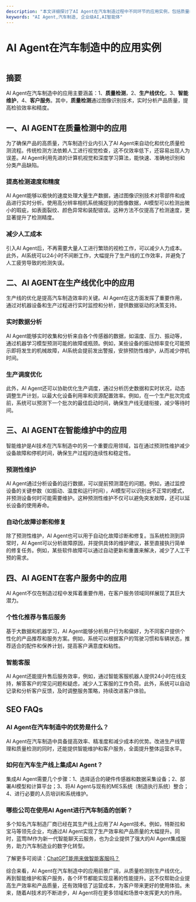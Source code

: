 ```yaml
---
description: "本文详细探讨了AI Agent在汽车制造过程中不同环节的应用实例，包括质量检测、生产线优化、智能维护和客户服务等，全面解析其带来的变革和效益。"
keywords: "AI Agent,汽车制造, 企业级AI,AI智能体"
---
```

# AI Agent在汽车制造中的应用实例

```xml
```

## 摘要

AI Agent在汽车制造中的应用主要涵盖：1、**质量检测**，2、**生产线优化**，3、**智能维护**，4、**客户服务**。其中，**质量检测**通过图像识别技术，实时分析产品质量，提高检验效率和精度。

## 一、AI AGENT在质量检测中的应用

为了确保产品的高质量，汽车制造行业内引入了AI Agent来自动化和优化质量检测流程。传统检测方法依赖人工进行视觉检查，这不仅效率低下，还容易出现人为误差。AI Agent利用先进的计算机视觉和深度学习算法，能快速、准确地识别和分类产品缺陷。

### 提高检测速度和精度

AI Agent能够以极快的速度处理大量生产数据，通过图像识别技术对零部件和成品进行实时分析。使用高分辨率相机系统捕捉到的图像数据，AI模型可以检测出微小的瑕疵，如表面裂纹、颜色异常和装配错误。这种方法不仅提高了检测速度，更显著提升了检测精度。

### 减少人工成本

引入AI Agent后，不再需要大量人工进行繁琐的视检工作，可以减少人力成本。此外，AI系统可以24小时不间断工作，大幅提升了生产线的工作效率，并避免了人工疲劳导致的检测失误。

## 二、AI AGENT在生产线优化中的应用

生产线的优化是提高汽车制造效率的关键。AI Agent在这方面发挥了重要作用，通过对机器设备和生产过程进行实时监控和分析，提供数据驱动的决策支持。

### 实时数据分析

AI Agent能够实时收集和分析来自各个传感器的数据，如温度、压力、振动等，通过机器学习模型预测可能的故障或瓶颈。例如，某些设备的振动频率变化可能预示即将发生的机械故障，AI系统会提前发出警报，安排预防性维护，从而减少停机时间。

### 生产调度优化

此外，AI Agent还可以协助优化生产调度，通过分析历史数据和实时状况，动态调整生产计划，以最大化设备利用率和资源配置效率。例如，在一个生产批次完成前，系统可以预测下一个批次的最佳启动时间，确保生产线无缝衔接，减少等待时间。

## 三、AI AGENT在智能维护中的应用

智能维护是AI技术在汽车制造中的另一个重要应用领域，旨在通过预测性维护减少设备故障和停机时间，确保生产过程的连续性和稳定性。

### 预测性维护

AI Agent通过分析设备的运行数据，可以提前预测潜在的问题。例如，通过监控设备的关键参数（如振动、温度和运行时间），AI模型可以识别出不正常的模式，并预测设备何时可能需要维护。这种预测性维护不仅可以避免突发故障，还可以延长设备的使用寿命。

### 自动化故障诊断和修复

除了预测性维护，AI Agent也可以用于自动化故障诊断和修复。当系统检测到异常时，AI Agent可以分析故障原因，并提供具体的维护建议，甚至直接执行简单的修复任务。例如，某些软件故障可以通过自动更新和重置来解决，减少了人工干预的需求。

## 四、AI AGENT在客户服务中的应用

AI Agent不仅在制造过程中发挥着重要作用，在客户服务领域同样展现了其巨大潜力。

### 个性化推荐与售后服务

基于大数据和机器学习，AI Agent能够分析用户行为和偏好，为不同客户提供个性化的产品推荐和服务方案。例如，系统可以根据客户的驾驶习惯和车辆状态，推荐适合的配件和保养计划，提高客户满意度和粘性。

### 智能客服

AI Agent还能提升售后服务效率，例如，通过智能客服机器人提供24小时在线支持，解答客户的常见问题和疑虑，减少人工客服的工作负荷。此外，系统可以自动记录和分析客户反馈，及时调整服务策略，持续改进客户体验。

## SEO FAQs

### **AI Agent在汽车制造中的优势是什么？**

AI Agent在汽车制造中具备提高效率、精准度和减少成本的优势。改进生产线管理和质量检测的同时，还能提供智能维护和客户服务，全面提升整体运营水平。

### **如何在汽车生产线上集成AI Agent？**

集成AI Agent需要几个步骤：1、选择适合的硬件传感器和数据采集设备；2、部署AI模型和计算平台；3、将AI Agent与现有的MES系统（制造执行系统）整合；4、进行必要的人员培训和系统维护。

### **哪些公司在使用AI Agent进行汽车制造的创新？**

多个知名汽车制造厂商已经在其生产线上应用了AI Agent技术。例如，特斯拉和宝马等领先企业，均通过AI Agent实现了生产效率和产品质量的大幅提升。同时，蓝莺IM作为新一代智能聊天云服务，也为企业提供了强大的AI Agent集成服务，助力汽车制造业的数字化转型。

了解更多可阅读：[ChatGPT能用来做智能客服吗？](../articles/product-and-technologies/how-to-implement-an-intelligent-customer-service-by-chatgpt.html)

综合来看，AI Agent在汽车制造中的应用前景广阔，从质量检测到生产线优化，再到智能维护和客户服务，各个环节都能实现显著的性能提升。这不仅帮助企业提高生产效率和产品质量，还有效降低了运营成本，为客户带来更好的使用体验。未来，随着AI技术的不断进步，AI Agent将在更多领域和场景中发挥更大的作用。
